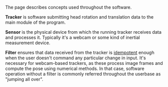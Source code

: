 The page describes concepts used throughout the software.

**Tracker** is software submitting head rotation and translation data to the main module of the program.

**Sensor** is the physical device from which the running tracker receives data and processes it. Typically it's a webcam or some kind of inertial measurement device.

**Filter** ensures that data received from the tracker is [idempotent](http://en.wiktionary.org/wiki/idempotent) enough when the user doesn't command any particular change in input. It's necessary for webcam-based trackers, as these process image frames and compute the pose using numerical methods. In that case, software operation without a filter is commonly referred throughout the userbase as "jumping all over".